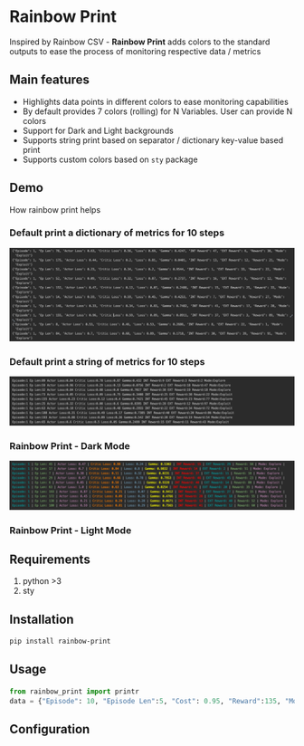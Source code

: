 # Rainbow Print

Inspired by Rainbow CSV - **Rainbow Print** adds colors to the standard outputs to ease the process of monitoring respective data / metrics

## Main features

* Highlights data points in different colors to ease monitoring capabilities
* By default provides 7 colors (rolling) for N Variables. User can provide N colors 
* Support for Dark and Light backgrounds
* Supports string print based on separator / dictionary key-value based print
* Supports custom colors based on ``sty`` package

## Demo 

How rainbow print helps

### Default print a dictionary of metrics for 10 steps
![Dict Print](https://github.com/kingspp/rainbow-print/blob/master/assets/print_dict.png?raw=true)
### Default print a string of metrics for 10 steps
![Str Print](https://github.com/kingspp/rainbow-print/blob/master/assets/print_str.png?raw=true)
### Rainbow Print - Dark Mode
![Rainbow Print](https://github.com/kingspp/rainbow-print/blob/master/assets/printr.png?raw=true)
### Rainbow Print - Light Mode

## Requirements
1. python >3
2. sty

## Installation
```bash
pip install rainbow-print
```

## Usage
```python
from rainbow_print import printr
data = {"Episode": 10, "Episode Len":5, "Cost": 0.95, "Reward":135, "Mode":"Explore"}
```

## Configuration

